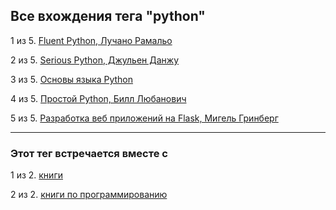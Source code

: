 ## Все вхождения тега "python"
1 из 5. [Fluent Python, Лучано Рамальо](./2020-07-12_fluent_python.md)

2 из 5. [Serious Python, Джульен Данжу](./2020-07-12_serious_python.md)

3 из 5. [Основы языка Python](./2020-07-20_programming_basic_python.md)

4 из 5. [Простой Python, Билл Любанович](./2020-07-12_introducing_python.md)

5 из 5. [Разработка веб приложений на Flask, Мигель Гринберг](./2020-07-12_web_prilozhenia_flask.md)


---

### Этот тег встречается вместе с


1 из 2. [книги](./meta_knigi.md)

2 из 2. [книги по программированию](./meta_knigi_po_programmirovaniy.md)

